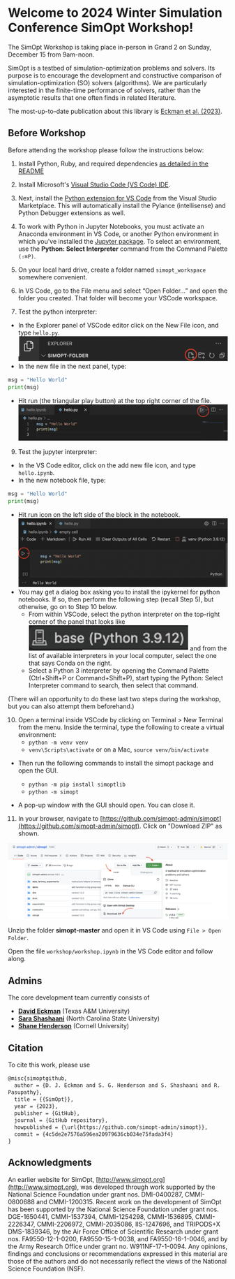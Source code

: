 # Welcome to 2024 Winter Simulation Conference SimOpt Workshop!

The SimOpt Workshop is taking place in-person in Grand 2 on Sunday, December 15 from 9am-noon.

SimOpt is a testbed of simulation-optimization problems and solvers. Its purpose is to encourage the development and constructive comparison of simulation-optimization (SO) solvers (algorithms). We are particularly interested in the finite-time performance of solvers, rather than the asymptotic results that one often finds in related literature.

The most-up-to-date publication about this library is [Eckman et al. (2023)](https://pubsonline.informs.org/doi/10.1287/ijoc.2023.1273).

## Before Workshop
Before attending the workshop please follow the instructions below:

1. Install Python, Ruby, and required dependencies [as detailed in the README](https://github.com/simopt-admin/simopt/blob/master/README.md#getting-started)

3. Install Microsoft's [Visual Studio Code (VS Code) IDE](https://code.visualstudio.com).

4. Next, install the [Python extension for VS Code](https://marketplace.visualstudio.com/items?itemName=ms-python.python) from the Visual Studio Marketplace. This will automatically install the Pylance (intellisense) and Python Debugger extensions as well.

5. To work with Python in Jupyter Notebooks, you must activate an Anaconda environment in VS Code, or another Python environment in which you've installed the [Jupyter package](https://pypi.org/project/jupyter/). To select an environment, use the **Python: Select Interpreter** command from the Command Palette `(⇧⌘P)`.

6. On your local hard drive, create a folder named `simopt_workspace` somewhere convenient.

7. In VS Code, go to the File menu and select “Open Folder…” and open the folder you created. That folder will become your VSCode workspace.

8. Test the python interpreter:
* In the Explorer panel of VSCode editor click on the New File icon, and type `hello.py`.
![screen-addfile](./figs/screen-addfile.png)
* In the new file in the next panel, type:
 ```python
msg = "Hello World"
print(msg)
```

* Hit run (the triangular play button) at the top right corner of the file.
![screen-py](./figs/screen-py.png)

9. Test the jupyter interpreter:
* In the VS Code editor, click on the add new file icon, and type `hello.ipynb`.
* In the new notebook file, type:
 ```python
msg = "Hello World"
print(msg)
```

* Hit run icon  on the left side of the block in the notebook.
![screen-ipy](./figs/screen-ipy.png)
* You may get a dialog box asking you to install the ipykernel for python notebooks. If so, then perform the following step (recall Step 5), but otherwise, go on to Step 10 below.
  * From within VSCode, select the python interpreter on the top-right corner of the panel that looks like ![icon-3](./figs/icon-1.png) and from the list of available interpreters in your local computer, select the one that says Conda on the right.
  * Select a Python 3 interpreter by opening the Command Palette (Ctrl+Shift+P or Command+Shift+P), start typing the Python: Select Interpreter command to search, then select that command.

(There will an opportunity to do these last two steps during the workshop, but you can also attempt them beforehand.)

10. Open a terminal inside VSCode by clicking on Terminal > New Terminal from the menu. Inside the terminal, type the following to create a virtual environment: 
    * `python -m venv venv`
    * `venv\Scripts\activate` or on a Mac, `source venv/bin/activate`

  * Then run the following commands to install the simopt package and open the GUI.
    * `python -m pip install simoptlib`
    * `python -m simopt`

  * A pop-up window with the GUI should open. You can close it.

11. In your browser, navigate to [https://github.com/simopt-admin/simopt](https://github.com/simopt-admin/simopt). Click on "Download ZIP" as shown.

![zip-1](./figs/instruction-2.png)
    
Unzip the folder **simopt-master** and open it in VS Code using `File > Open Folder`.

Open the file `workshop/workshop.ipynb` in the VS Code editor and follow along.


## Admins
The core development team currently consists of

- [**David Eckman**](https://eckman.engr.tamu.edu) (Texas A&M University)
- [**Sara Shashaani**](https://shashaani.wordpress.ncsu.edu) (North Carolina State University)
- [**Shane Henderson**](https://people.orie.cornell.edu/shane/) (Cornell University)


## Citation
To cite this work, please use
```
@misc{simoptgithub,
  author = {D. J. Eckman and S. G. Henderson and S. Shashaani and R. Pasupathy},
  title = {{SimOpt}},
  year = {2023},
  publisher = {GitHub},
  journal = {GitHub repository},
  howpublished = {\url{https://github.com/simopt-admin/simopt}},
  commit = {4c5de2e7576a596ea20979636cb034e75fada3f4}
}
```

## Acknowledgments
An earlier website for SimOpt, [http://www.simopt.org](http://www.simopt.org), was developed through work supported by the National Science Foundation under grant nos. DMI-0400287, CMMI-0800688 and CMMI-1200315.
Recent work on the development of SimOpt has been supported by the National Science Foundation under grant nos. DGE-1650441, CMMI-1537394, CMMI-1254298, CMMI-1536895, CMMI-2226347, CMMI-2206972, CMMI-2035086, IIS-1247696, and TRIPODS+X DMS-1839346, by the Air Force Office of Scientific Research under grant nos. FA9550-12-1-0200, FA9550-15-1-0038, and FA9550-16-1-0046, and by the Army Research Office under grant no. W911NF-17-1-0094.
Any opinions, findings and conclusions or recommendations expressed in this material are those of the authors and do not necessarily reflect the views of the National Science Foundation (NSF).
